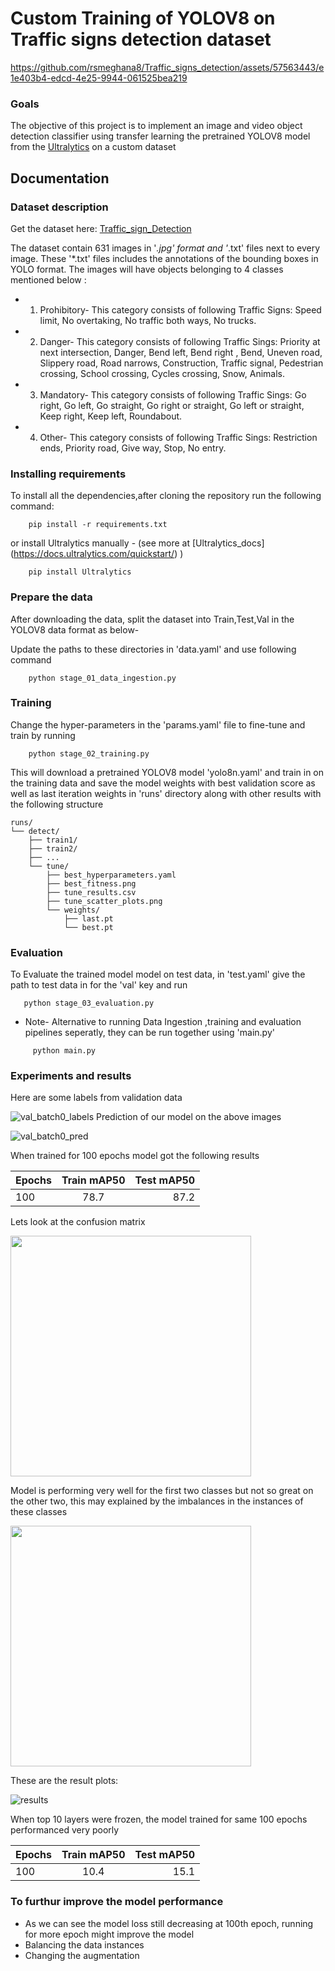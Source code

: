 # Custom Training of YOLOV8 on Traffic signs detection dataset

https://github.com/rsmeghana8/Traffic_signs_detection/assets/57563443/e1e403b4-edcd-4e25-9944-061525bea219

### Goals

The objective of this project is to implement an image and video object detection classifier using transfer learning the pretrained YOLOV8 model from the [Ultralytics](https://ultralytics.com/) on a custom dataset

## Documentation
### Dataset description
Get the dataset here: [Traffic_sign_Detection](https://www.kaggle.com/datasets/valentynsichkar/traffic-signs-dataset-in-yolo-format)

The dataset contain 631 images in '*.jpg' format and '*.txt' files next to every image. These '*.txt' files includes the annotations of the bounding boxes in YOLO format. The images will have objects belonging to 4 classes mentioned below :

* 1. Prohibitory- This category consists of following Traffic Signs: 
 Speed limit, No overtaking, No traffic both ways, No trucks.

* 2. Danger-  This category consists of following Traffic Sings: Priority at next intersection, Danger, Bend left, Bend 
 right , Bend, Uneven road, Slippery road, Road narrows, Construction, Traffic signal, Pedestrian crossing, School crossing, Cycles crossing, Snow, Animals.
* 3. Mandatory- This category consists of following Traffic Sings: 
Go right, Go left, Go straight, Go right or straight, Go left or straight, Keep right, Keep left, Roundabout.

* 4. Other- This category consists of following Traffic Sings: Restriction ends, Priority road, Give way, Stop, No entry.

### Installing requirements
To install all the dependencies,after cloning the repository run the following command:
```
    pip install -r requirements.txt
```

or install Ultralytics manually - (see more at [Ultralytics_docs] (https://docs.ultralytics.com/quickstart/) )
```
    pip install Ultralytics
```

### Prepare the data
After downloading the data, split the dataset into Train,Test,Val in the YOLOV8 data format as below-

Update the paths to these directories in 'data.yaml' and use following command
```
    python stage_01_data_ingestion.py
```

### Training
Change the hyper-parameters in the 'params.yaml' file to fine-tune and train by running 
```
    python stage_02_training.py

```
This will download a pretrained YOLOV8 model 'yolo8n.yaml' and train in on the training data and save the model weights with best validation score as well as last iteration weights in 'runs' directory along with other results with the following structure
```
runs/
└── detect/
    ├── train1/
    ├── train2/
    ├── ...
    └── tune/
        ├── best_hyperparameters.yaml
        ├── best_fitness.png
        ├── tune_results.csv
        ├── tune_scatter_plots.png
        └── weights/
            ├── last.pt
            └── best.pt
```

### Evaluation
To Evaluate the trained model model on test data, in 'test.yaml' give the path to test data in for the 'val' key and run
```
   python stage_03_evaluation.py
```
* Note- Alternative to running Data Ingestion ,training and evaluation pipelines seperatly, they can be run together using 'main.py'
```
     python main.py
``` 
### Experiments and results
Here are some labels from validation data

![val_batch0_labels](https://github.com/rsmeghana8/Traffic_signs_detection/assets/57563443/7e0f0424-3f69-48b2-b7a5-462d97810397)
Prediction of our model on the above images

![val_batch0_pred](https://github.com/rsmeghana8/Traffic_signs_detection/assets/57563443/0a917b6c-b6b6-44bb-965c-ab13c5c2fbd5)

When trained for 100 epochs model got the following results

|      Epochs   |  Train mAP50    | Test mAP50 |
| :------------ |:---------------:| ----------:|
|       100     |      78.7       |    87.2    |


Lets look at the confusion matrix

<img src="https://github.com/rsmeghana8/Traffic_signs_detection/assets/57563443/8f3d9ad9-8b16-4e44-a115-41a23f3f9830" width="385px" align="center">


Model is performing very well for the first two classes but not so great on the other two, this may explained by the imbalances in the instances of these classes


<img src="https://github.com/rsmeghana8/Traffic_signs_detection/assets/57563443/38b75067-f770-4b3e-baa5-28b7ddf8bce3" width="385px" align="center">


These are the result plots: 

![results](https://github.com/rsmeghana8/Traffic_signs_detection/assets/57563443/573f37f9-6f95-43a3-b911-a8ed63905b08)


When top 10 layers were frozen, the model trained for same 100 epochs performanced very poorly

|      Epochs   |  Train mAP50    | Test mAP50 |
| :------------ |:---------------:| ----------:|
|       100     |      10.4       |    15.1    |

### To furthur improve the model performance
* As we can see the model loss still decreasing at 100th epoch, running for more epoch might improve the model
* Balancing the data instances
* Changing the augmentation 




    



